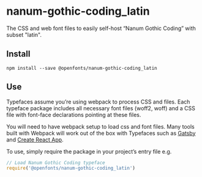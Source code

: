 
# nanum-gothic-coding_latin

The CSS and web font files to easily self-host “Nanum Gothic Coding” with subset "latin".

## Install

`npm install --save @openfonts/nanum-gothic-coding_latin`

## Use

Typefaces assume you’re using webpack to process CSS and files. Each typeface
package includes all necessary font files (woff2, woff) and a CSS file with
font-face declarations pointing at these files.

You will need to have webpack setup to load css and font files. Many tools built
with Webpack will work out of the box with Typefaces such as [Gatsby](https://github.com/gatsbyjs/gatsby)
and [Create React App](https://github.com/facebookincubator/create-react-app).

To use, simply require the package in your project’s entry file e.g.

```javascript
// Load Nanum Gothic Coding typeface
require('@openfonts/nanum-gothic-coding_latin')
```
